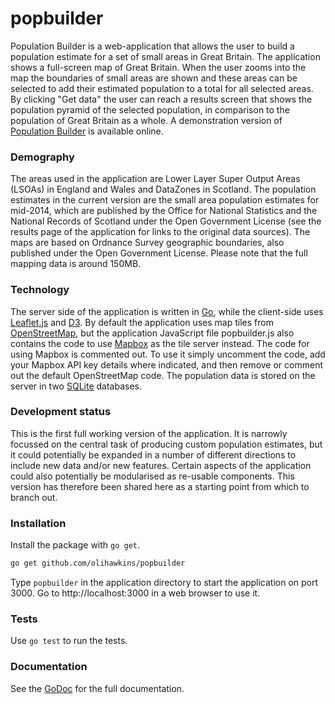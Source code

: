 # popbuilder
Population Builder is a web-application that allows the user to build a population estimate for a set of small areas in Great Britain. The application shows a full-screen map of Great Britain. When the user zooms into the map the boundaries of small areas are shown and these areas can be selected to add their estimated population to a total for all selected areas. By clicking "Get data" the user can reach a results screen that shows the population pyramid of the selected population, in comparison to the population of Great Britain as a whole. A demonstration version of [Population Builder][pb] is available online.

### Demography

The areas used in the application are Lower Layer Super Output Areas (LSOAs) in England and Wales and DataZones in Scotland. The population estimates in the current version are the small area population estimates for mid-2014, which are published by the Office for National Statistics and the National Records of Scotland under the Open Government License (see the results page of the application for links to the original data sources). The maps are based on Ordnance Survey geographic boundaries, also published under the Open Government License. Please note that the full mapping data is around 150MB.

### Technology

The server side of the application is written in [Go][go], while the client-side uses [Leaflet.js][lf] and [D3][d3]. By default the application uses map tiles from [OpenStreetMap][os], but the application JavaScript file popbuilder.js also contains the code to use [Mapbox][mb] as the tile server instead. The code for using Mapbox is commented out. To use it simply uncomment the code, add your Mapbox API key details where indicated, and then remove or comment out the default OpenStreetMap code. The population data is stored on the server in two [SQLite][sl] databases.

### Development status

This is the first full working version of the application. It is narrowly focussed on the central task of producing custom population estimates, but it could potentially be expanded in a number of different directions to include new data and/or new features. Certain aspects of the application could also potentially be modularised as re-usable components. This version has therefore been shared here as a starting point from which to branch out.

### Installation
Install the package with `go get`.

```sh
go get github.com/olihawkins/popbuilder
```

Type `popbuilder` in the application directory to start the application on port 3000. Go to http://localhost:3000 in a web browser to use it.

### Tests
Use `go test` to run the tests.

### Documentation
See the [GoDoc][gd] for the full documentation.

   [pb]: <http://olihawkins.com/projects/popbuilder>
   [go]: <https://golang.org/>
   [lf]: <http://leafletjs.com/>
   [d3]: <http://d3js.org/>
   [os]: <http://www.openstreetmap.org/>
   [mb]: <https://www.mapbox.com/>
   [sl]: <https://www.sqlite.org/>
   [gd]: <https://godoc.org/github.com/olihawkins/popbuilder>
